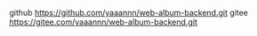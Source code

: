 github
https://github.com/yaaannn/web-album-backend.git
gitee
https://gitee.com/yaaannn/web-album-backend.git